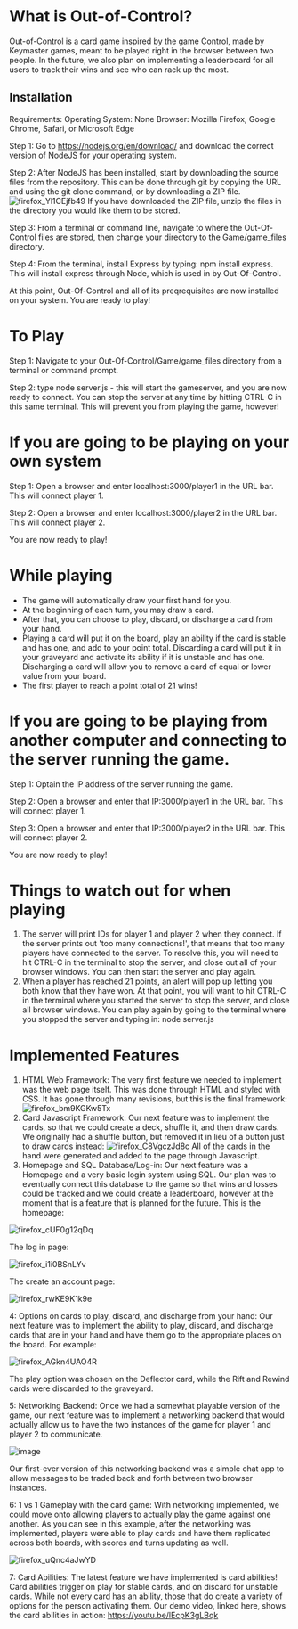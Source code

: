# What is Out-of-Control?

Out-of-Control is a card game inspired by the game Control, made by Keymaster games, meant to be played right in the browser between two people. In the future, we also plan on implementing a leaderboard for all users to track their wins and see who can rack up the most.

## Installation

Requirements:
Operating System: None
Browser: Mozilla Firefox, Google Chrome, Safari, or Microsoft Edge

Step 1:
  Go to https://nodejs.org/en/download/ and download the correct version of NodeJS for your operating system.
  
Step 2:
  After NodeJS has been installed, start by downloading the source files from the repository. This can be done through git by copying the URL and using the git clone command, or by downloading a ZIP file.
![firefox_Yl1CEjfb49](https://user-images.githubusercontent.com/49414542/207727007-cd536d31-503f-41e9-9ca2-9620dac9d30d.png)
  If you have downloaded the ZIP file, unzip the files in the directory you would like them to be stored.
  
Step 3: From a terminal or command line, navigate to where the Out-Of-Control files are stored, then change your directory to the Game/game_files directory.

Step 4: From the terminal, install Express by typing: npm install express. This will install express through Node, which is used in by Out-Of-Control.

At this point, Out-Of-Control and all of its preqrequisites are now installed on your system. You are ready to play!

# To Play

Step 1: Navigate to your Out-Of-Control/Game/game_files directory from a terminal or command prompt.

Step 2: type node server.js - this will start the gameserver, and you are now ready to connect. You can stop the server at any time by hitting CTRL-C in this same terminal. This will prevent you from playing the game, however!

# If you are going to be playing on your own system
Step 1: Open a browser and enter localhost:3000/player1 in the URL bar. This will connect player 1.

Step 2: Open a browser and enter localhost:3000/player2 in the URL bar. This will connect player 2.

You are now ready to play!

# While playing

- The game will automatically draw your first hand for you.
- At the beginning of each turn, you may draw a card.
- After that, you can choose to play, discard, or discharge a card from your hand.
- Playing a card will put it on the board, play an ability if the card is stable and has one, and add to your point total. Discarding a card will put it in your graveyard and activate its ability if it is unstable and has one. Discharging a card will allow you to remove a card of equal or lower value from your board.
- The first player to reach a point total of 21 wins!

# If you are going to be playing from another computer and connecting to the server running the game.

Step 1: Optain the IP address of the server running the game.

Step 2: Open a browser and enter that IP:3000/player1 in the URL bar. This will connect player 1.

Step 3: Open a browser and enter that IP:3000/player2 in the URL bar. This will connect player 2.

You are now ready to play!

# Things to watch out for when playing
1. The server will print IDs for player 1 and player 2 when they connect. If the server prints out 'too many connections!', that means that too many players have connected to the server. To resolve this, you will need to hit CTRL-C in the terminal to stop the server, and close out all of your browser windows. You can then start the server and play again. 
2. When a player has reached 21 points, an alert will pop up letting you both know that they have won. At that point, you will want to hit CTRL-C in the terminal where you started the server to stop the server, and close all browser windows. You can play again by going to the terminal where you stopped the server and typing in: node server.js 

# Implemented Features
1. HTML Web Framework: The very first feature we needed to implement was the web page itself. This was done through HTML and styled with CSS. It has gone through many revisions, but this is the final framework: ![firefox_bm9KGKw5Tx](https://user-images.githubusercontent.com/49414542/207735004-713685e5-c795-4624-ab86-37033fb4d08d.png)
2. Card Javascript Framework: Our next feature was to implement the cards, so that we could create a deck, shuffle it, and then draw cards. We originally had a shuffle button, but removed it in lieu of a button just to draw cards instead: 
![firefox_C8VgczJd8c](https://user-images.githubusercontent.com/49414542/207735356-85973af8-e0e6-4703-b68a-02c80c91fb52.png) All of the cards in the hand were generated and added to the page through Javascript. 
3. Homepage and SQL Database/Log-in: Our next feature was a Homepage and a very basic login system using SQL. Our plan was to eventually connect this database to the game so that wins and losses could be tracked and we could create a leaderboard, however at the moment that is a feature that is planned for the future. 
This is the homepage:

![firefox_cUF0g12qDq](https://user-images.githubusercontent.com/49414542/207737366-67584b25-4277-43fd-bf91-f6468ea50a3f.png)

The log in page:

![firefox_i1i0BSnLYv](https://user-images.githubusercontent.com/49414542/207737449-23a92267-a07c-4c39-8771-e72b7b2caf18.png)

The create an account page:

![firefox_rwKE9K1k9e](https://user-images.githubusercontent.com/49414542/207737495-a583f0a0-8a53-4ce7-9662-f71cb7435a27.png)

4: Options on cards to play, discard, and discharge from your hand: Our next feature was to implement the ability to play, discard, and discharge cards that are in your hand and have them go to the appropriate places on the board. For example: 

![firefox_AGkn4UAO4R](https://user-images.githubusercontent.com/49414542/207751564-1b17927e-5e65-47f6-a30c-610d644960ab.png)

The play option was chosen on the Deflector card, while the Rift and Rewind cards were discarded to the graveyard.

5: Networking Backend: Once we had a somewhat playable version of the game, our next feature was to implement a networking backend that would actually allow us to have the two instances of the game for player 1 and player 2 to communicate. 

![image](https://user-images.githubusercontent.com/49414542/207752008-395f95a1-3075-40d4-8a2b-4ca304832e57.png)

Our first-ever version of this networking backend was a simple chat app to allow messages to be traded back and forth between two browser instances.

6: 1 vs 1 Gameplay with the card game: With networking implemented, we could move onto allowing players to actually play the game against one another. As you can see in this example, after the networking was implemented, players were able to play cards and have them replicated across both boards, with scores and turns updating as well.  

![firefox_uQnc4aJwYD](https://user-images.githubusercontent.com/49414542/207752255-c3b9cd3e-96ee-48e7-a413-0735e4a61504.png)

7: Card Abilities: The latest feature we have implemented is card abilities! Card abilities trigger on play for stable cards, and on discard for unstable cards. While not every card has an ability, those that do create a variety of options for the person activating them. Our demo video, linked here, shows the card abilities in action: https://youtu.be/lEcpK3gLBqk


